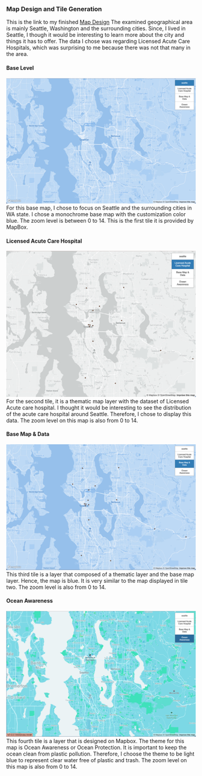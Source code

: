 ### Map Design and Tile Generation

This is the link to my finished [Map Design](http://127.0.0.1:5500/index.html)
The examined geographical area is mainly Seattle, Washington and the surrounding cities. Since, I lived in Seattle, I though it would be interesting to learn more about the city and things it has to offer. The data I chose was regarding Licensed Acute Care Hospitals, which was surprising to me because there was not that many in the area.

#### Base Level
![Base Map](/img/basemap.png)
For this base map, I chose to focus on Seattle and the surrounding cities in WA state. I chose a monochrome base map with the customization color blue. The zoom level is between 0 to 14. This is the first tile it is provided by MapBox.

#### Licensed Acute Care Hospital
![Hospital](/img/hospital.png)
For the second tile, it is a thematic map layer with the dataset of Licensed Acute care hospital. I thought it would be interesting to see the distribution of the acute care hospital around Seattle. Therefore, I chose to display this data. The zoom level on this map is also from 0 to 14. 

#### Base Map & Data
![Base&Data](/img/base%26data.png)
This third tile is a layer that composed of a thematic layer and the base map layer. Hence, the map is blue. It is very similar to the map displayed in tile two. The zoom level is also from 0 to 14.

#### Ocean Awareness 
![ocean](/img/ocean.png)
This fourth tile is a layer that is designed on Mapbox. The theme for this map is Ocean Awareness or Ocean Protection. It is important to keep the ocean clean from plastic pollution. Therefore, I choose the theme to be light blue to represent clear water free of plastic and trash. The zoom level on this map is also from 0 to 14.